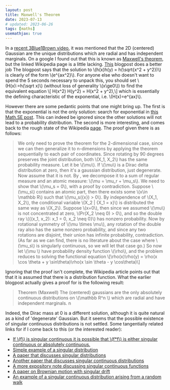 ```yaml
---
layout: post
title: Maxwell's Theorem
date: 2023-07-13
# updated: 2023-06-26
tags: [maths]
usemathjax: true
---
```


In a [recent 3Blue1Brown video](https://www.youtube.com/watch?v=d_qvLDhkg00&t=621s),
it was mentioned that the 2D (centered) Gaussian are the unique distributions which are radial and has independent marginals.
On a google I found out that this is known as [Maxwell's theorem](https://en.wikipedia.org/wiki/Maxwell%27s_theorem),
but the linked Wikipedia page is a little lacking. [This](https://verzettelung.com/20/10/26/) blogpost does a better job
The blogpost says that the solution to
\\(h(x)h(y) = h(\sqrt{x^2 + y^2})\\) is clearly of the form \\(e^{ax^2}\\).
For anyone else who doesn't want to spend the 5 seconds necessary to unpack this, you should set \\(H(x):=h(\sqrt x)\\)
(without loss of generality \\(x\ge0\\)) to find the equivalent equation \\[ H(x^2) H(y^2) = H(x^2 + y^2),\\]
which is essentially the defining characteristic of the exponential, i.e. \\(H(x)=e^{ax}\\).

However there are some pedantic points that one might bring up. The first is that the exponential is not the only solution:
search for exponential in [this Math.SE post](https://math.stackexchange.com/questions/423492/overview-of-basic-facts-about-cauchy-functional-equation?noredirect=1&lq=1).
This can indeed be ignored since the other solutions will not lead to a probability distribution.
The second is more interesting, and comes back to the rough state of the Wikipedia [page](https://en.wikipedia.org/wiki/Maxwell%27s_theorem).
The proof given there is as follows:

> We only need to prove the theorem for the 2-dimensional case, since we can then generalize it to n-dimensions by applying the theorem sequentially to each pair of coordinates.
> Since rotating by 90 degrees preserves the joint distribution, both \\(X_1, X_2\\) has the same probability measure. Let it be \\(\mu\\). If \\(\mu\\) is a Dirac delta distribution at zero, then it's a gaussian distribution, just degenerate. Now assume that it is not.
> By , we decompose it to a sum of regular measure and an atomic measure: \\(\mu = \mu_r + \mu_s\\). We need to show that \\(\mu_s = 0\\), with a proof by contradiction.
> Suppose \\(\mu_s\\) contains an atomic part, then there exists some \\(x\in \mathbb R\\) such that \\(\mu_s(\{x\}) > 0\\). By independence of \\(X_1, X_2\\), the conditional variable \\(X_2 | \{X_1 = x\}\\) is distributed the same way as \\(X_2\\). Suppose \\(x=0\\), then since we assumed \\(\mu\\) is not concentrated at zero, \\(Pr(X_2 \neq 0) > 0\\), and so the double ray \\(\{(x_1, x_2): x_1 = 0, x_2 \neq 0\}\\) has nonzero probability. Now by rotational symmetry of \\(\mu \times \mu\\), any rotation of the double ray also has the same nonzero probability, and since any two rotations are disjoint, their union has infinite probability, contradiction.
> (As far as we can find, there is no literature about the case where \\(\mu_s\\) is singularly continuous, so we will let that case go.)
> So now let \\(\mu \\) have probability density function \\(\rho\\), and the problem reduces to solving the functional equation
> \\[\rho(x)\rho(y) = \rho(x \cos \theta + y \sin\theta)\rho(x \sin \theta - y \cos\theta)\\]

Ignoring that the proof isn't complete, the Wikipedia article points out that that it is assumed that there is a distribution function.
What the earlier blogpost actually gives a proof for is the following result:

> Theorem (Maxwell) The (centered) gaussians are the only absolutely continuous distributions on \\(\mathbb R^n \\) which are radial and have independent marginals.
> n

Indeed, the Dirac mass at 0 is a different solution, although it is quite natural as a kind of 'degenerate' Gaussian.
But it seems that the possible existence of singular continuous distributions is not settled. Some tangentially related links for if I come back to this (or the interested reader):

- [If \\(f\\) is singular continuous it is possible that \\(f\*f\\) is either singular continuous or absolutely continuous.](https://mathoverflow.net/questions/446600/)
- [Simple example of a singular distribution](https://www.jstor.org/stable/2682772)
- [A paper that discusses singular distributions](http://www.stat.uchicago.edu/~lalley/Papers/indistinguishability.pdf)
- [Another paper that discusses singular continuous distributions](https://www.jstor.org/stable/2238043)
- [A more expository note discussing singular continuous functions](https://sites.math.northwestern.edu/~ehsu/Class%20of%20Singular%20Contnuous%20Functions.pdf)
- [A paper on Brownian motion with singular drift](http://www.jstor.org/stable/3481661?origin=JSTOR-pdf)
- [An example of a singular continuous distribution arising from a random walk](https://web.archive.org/web/20151202055102/http://www.calpoly.edu/~kmorriso/Research/RandomWalks.pdf)

